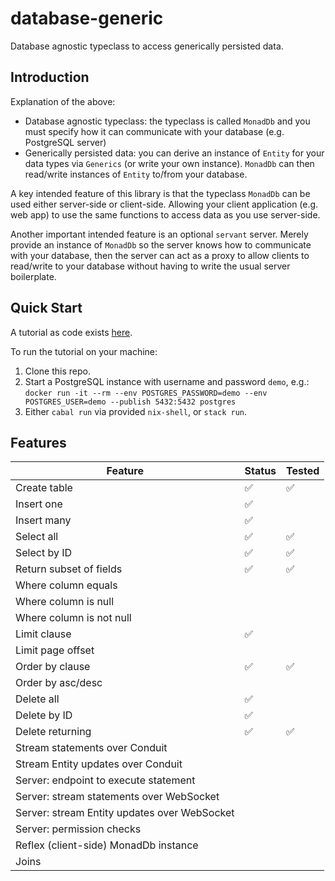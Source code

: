 # database-generic

Database agnostic typeclass to access generically persisted data.

## Introduction

Explanation of the above:
- Database agnostic typeclass: the typeclass is called `MonadDb` and you must
  specify how it can communicate with your database (e.g. PostgreSQL server)
- Generically persisted data: you can derive an instance of `Entity` for your
  data types via `Generics` (or write your own instance). `MonadDb` can then
  read/write instances of `Entity` to/from your database.

A key intended feature of this library is that the typeclass `MonadDb` can be
used either server-side or client-side. Allowing your client application (e.g.
web app) to use the same functions to access data as you use server-side.

Another important intended feature is an optional `servant` server. Merely
provide an instance of `MonadDb` so the server knows how to communicate with
your database, then the server can act as a proxy to allow clients to read/write
to your database without having to write the usual server boilerplate.

## Quick Start

A tutorial as code exists [here](tutorial/Main.hs).

To run the tutorial on your machine:
1. Clone this repo.
2. Start a PostgreSQL instance with username and password `demo`, e.g.:
  `docker run -it --rm --env POSTGRES_PASSWORD=demo --env POSTGRES_USER=demo --publish 5432:5432 postgres`
3. Either `cabal run` via provided `nix-shell`, or `stack run`.

## Features

| Feature                                      | Status | Tested |
|----------------------------------------------|--------|--------|
| Create table                                 | ✅     | ✅     |
| Insert one                                   | ✅     |        |
| Insert many                                  | ✅     |        |
| Select all                                   | ✅     | ✅     |
| Select by ID                                 | ✅     | ✅     |
| Return subset of fields                      | ✅     | ✅     |
| Where column equals                          |        |        |
| Where column is null                         |        |        |
| Where column is not null                     |        |        |
| Limit clause                                 | ✅     |        |
| Limit page offset                            |        |        |
| Order by clause                              | ✅     | ✅     |
| Order by asc/desc                            |        |        |
| Delete all                                   | ✅     |        |
| Delete by ID                                 | ✅     |        |
| Delete returning                             | ✅     | ✅     |
| Stream statements over Conduit               |        |        |
| Stream Entity updates over Conduit           |        |        |
| Server: endpoint to execute statement        |        |        |
| Server: stream statements over WebSocket     |        |        |
| Server: stream Entity updates over WebSocket |        |        |
| Server: permission checks                    |        |        |
| Reflex (client-side) MonadDb instance        |        |        |
| Joins                                        |        |        |
